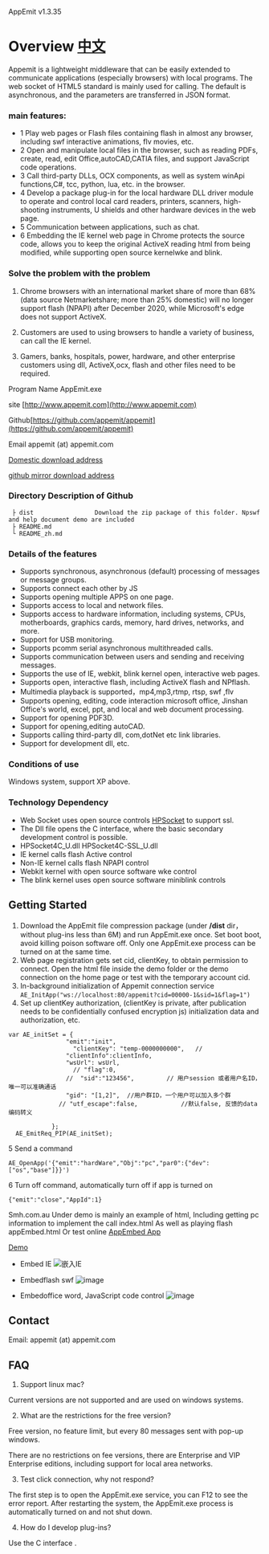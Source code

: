 AppEmit  v1.3.35

#  Overview  [中文](https://github.com/appemit/appemit/blob/master/README_zh.md)

Appemit is a lightweight middleware that can be easily extended to communicate  applications (especially browsers) with local programs. The web socket of HTML5 standard is mainly used for calling. The default is asynchronous, and the parameters are transferred in JSON format.

### main features:

 - 1  Play web pages or Flash files containing flash in almost any browser, including swf interactive animations, flv movies, etc.
 - 2  Open and manipulate local files in the browser, such as reading PDFs, create, read, edit Office,autoCAD,CATIA files, and support JavaScript code operations.
 - 3  Call third-party DLLs, OCX components, as well as system winApi functions,C#, tcc, python, lua, etc. in the browser.
 - 4  Develop a package plug-in for the local hardware DLL driver module to operate and control local card readers, printers, scanners, high-shooting instruments, U shields and other hardware devices in the web page.
 - 5  Communication between applications, such as chat.
 - 6  Embedding the IE kernel web page in Chrome protects the source code, allows you to keep the original ActiveX reading html from being modified, while supporting open source kernelwke and blink.

### Solve the problem with the problem

1) Chrome browsers with an international market share of more than 68% (data source Netmarketshare; more than 25% domestic) will no longer support flash (NPAPI) after December 2020, while Microsoft's edge does not support ActiveX.

2) Customers are used to using browsers to handle a variety of business, can call the IE kernel.

3) Gamers, banks, hospitals, power, hardware, and other enterprise customers using dll, ActiveX,ocx, flash and other files need to be required.

Program Name AppEmit.exe

site	[http://www.appemit.com](http://www.appemit.com)

Github[https://github.com/appemit/appemit](https://github.com/appemit/appemit)

Email appemit (at) appemit.com	

[Domestic download address](https://appemit.coding.net/api/share/download/a00ac968-de8c-4744-a5c0-b17ea9efca9c)

[github mirror download address](https://hub.fastgit.org/appemit/appemit/raw/master/dist/AppEmit.zip)
 


### Directory Description of Github

~~~
 ├ dist                 Download the zip package of this folder. Npswf and help document demo are included
 ├ README.md 
 └ README_zh.md
~~~

### Details of the features
- Supports synchronous, asynchronous (default) processing of messages or message groups.
- Supports connect each other by JS
- Supports opening multiple APPS on one page.
- Supports access to local and network files.
- Supports access to hardware information, including systems, CPUs, motherboards, graphics cards, memory, hard drives, networks, and more.
- Support for USB monitoring.
- Supports pcomm serial asynchronous multithreaded calls.
- Supports communication between users and sending and receiving messages.
- Supports the use of IE, webkit, blink kernel open, interactive web pages.
- Supports open, interactive flash, including ActiveX flash and NPflash.
- Multimedia playback is supported，mp4,mp3,rtmp, rtsp, swf ,flv
- Supports opening, editing, code interaction microsoft office, Jinshan Office's world, excel, ppt, and local and web document processing.
- Support for opening PDF3D.
- Support for opening,editing autoCAD.
- Supports calling third-party dll, com,dotNet etc link libraries.
- Support for development dll, etc.

### Conditions of use

Windows system, support XP above.
 
### Technology Dependency

- Web Socket uses open source controls [HPSocket](https://github.com/ldcsaa/HP-Socket) to support ssl.
 - The Dll file opens the C interface, where the basic secondary development control is possible.
 - HPSocket4C_U.dll HPSocket4C-SSL_U.dll
- IE kernel calls flash Active control
- Non-IE kernel calls flash NPAPI control
- Webkit kernel with open source software wke control
- The blink kernel uses open source software miniblink controls

##  Getting Started
 
1. Download the AppEmit file compression package (under **/dist** dir，without plug-ins less than 6M) and run AppEmit.exe once. Set boot boot, avoid killing poison software off. Only one AppEmit.exe process can be turned on at the same time.
2. Web page registration gets set cid, clientKey, to obtain permission to connect. Open the html file inside the demo folder or the demo connection on the home page or test with the temporary account cid.
3. In-background initialization of Appemit connection service
    `AE_InitApp("ws://localhost:80/appemit?cid=00000-1&sid=1&flag=1")`
4. Set up clientKey authorization, (clientKey is private, after publication needs to be confidentially confused encryption js) initialization data and authorization, etc.

```
var AE_initSet = {
				"emit":"init",
				  "clientKey": "temp-0000000000",   //
				"clientInfo":clientInfo,
                "wsUrl": wsUrl,
				  // "flag":0,
                //  "sid":"123456",         // 用户session 或者用户名ID，唯一可以准确通话  
                "gid": "[1,2]",  //用户群ID，一个用户可以加入多个群
              // "utf_escape":false,            //默认false, 反馈的data编码转义
			 
            };
  AE_EmitReq_PIP(AE_initSet);
  ```
5 Send a command

`AE_OpenApp('{"emit":"hardWare","Obj":"pc","par0":{"dev":["os","base"]}}')  `

6 Turn off command, automatically turn off if app is turned on

`{"emit":"close","AppId":1}  `

Smh.com.au
Under demo is mainly an example of html,
Including getting pc information to implement the call index.html
As well as playing flash appEmbed.html
Or test online
[AppEmbed App](http://www.appemit.com/demo/AppEmbed.html)

[Demo](http://www.appemit.com/demo/index.html)

- Embed IE
![嵌入IE](https://cdn.jsdelivr.net/gh/appemit/AppEmitWeb/docs/img/3_appemit_IE.gif)

- Embedflash swf
 ![image](https://cdn.jsdelivr.net/gh/appemit/AppEmitWeb@master/docs/img/1_appemit_ActiveX.gif)
 
 - Embedoffice word, JavaScript code control
  ![image](https://cdn.jsdelivr.net/gh/appemit/AppEmitWeb@master/docs/img/5_office_word_js.gif)
 
 
 
##  Contact

Email: appemit (at) appemit.com
 
##  FAQ

1. Support linux mac?

Current versions are not supported and are used on windows systems.

2. What are the restrictions for the free version?

Free version, no feature limit, but every 80 messages sent with pop-up windows.

There are no restrictions on fee versions, there are Enterprise and VIP Enterprise editions, including support for local area networks.

3. Test click connection, why not respond? 

The first step is to open the AppEmit.exe service, you can F12 to see the error report. After restarting the system, the AppEmit.exe process is automatically turned on and not shut down.

4. How do I develop plug-ins?

Use the C interface  .

